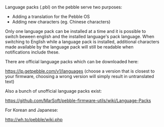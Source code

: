 Language packs (.pbl) on the pebble serve two purposes:

* Adding a translation for the Pebble OS
* Adding new characters (eg. Chinese characters)

Only one language pack can be installed at a time and it is possible to switch beween english and the installed language's pack language. When switching to English while a language pack is installed, additional characters made available by the language pack will still be readable when notifications include these.

There are official language packs which can be downloaded here:

https://lp.getpebble.com/v1/languages (choose a version that is closest to your firmware, choosing a wrong version will simply result in untranslated text)

Also a bunch of unofficial language packs exist:

https://github.com/MarSoft/pebble-firmware-utils/wiki/Language-Packs

For Korean and Japanese:

http://wh.to/pebble/wiki.php

